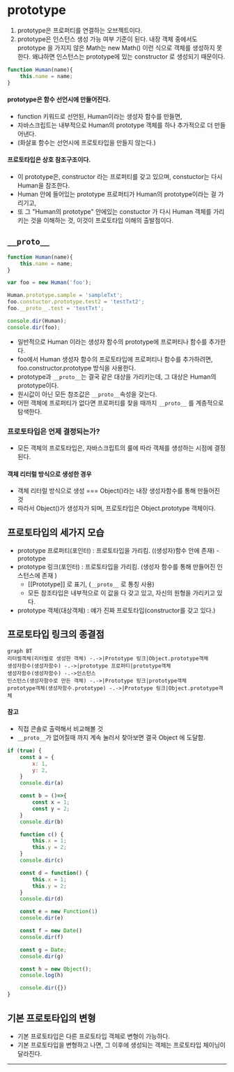 # prototype

1. prototype은 프로퍼티를 연결하는 오브젝트이다. 
2. prototype은 인스턴스 생성 가능 여부 기준이 된다. 
   내장 객체 중에서도 prototype 을 가지지 않은 Math는 new Math() 이런 식으로 객체를 생성하지 못한다. 
   왜냐하면 인스턴스는 prototype에 있는 constructor 로 생성되기 때문이다. 





```javascript
function Human(name){
    this.name = name;
}
```



#### prototype은 함수 선언시에 만들어진다. 

- function 키워드로 선언된, Human이라는 생성자 함수를 만들면, 
- 자바스크립트는 내부적으로 Human의 prototype 객체를 하나 추가적으로 더 만들어낸다. 
- (화살표 함수는 선언시에 프로토타입을 만들지 않는다.)



#### 프로토타입은 상호 참조구조이다.

- 이 prototype은,  constructor 라는 프로퍼티를 갖고 있으며, constuctor는 다시 Human을 참조한다. 
- Human 안에 들어있는 prototype 프로퍼티가 Human의 prototype이라는 걸 가리기고, 
- 또 그 "Human의 prototype" 안에있는 constuctor 가 다시 Human 객체를 가리키는 것을 이해하는 것, 이것이 프로토타입 이해의 출발점이다. 



## `__proto__`

```javascript
function Human(name){
    this.name = name;
}

var foo = new Human('foo');

Human.prototype.sample = 'sampleTxt';
foo.constuctor.prototype.test2 = 'testTxt2';
foo.__proto__.test = 'testTxt';

console.dir(Human);
console.dir(foo);
```

- 일반적으로 Human 이라는 생성자 함수의 prototype에 프로퍼티나 함수를 추가한다. 
- foo에서 Human 생성자 함수의 프로토타입에 프로퍼티나 함수를 추가하려면, foo.constructor.prototype 방식을 사용한다.
- prototype과 `__proto__`는 결국 같은 대상을 가리키는데, 그 대상은 Human의 prototype이다.
- 원시값이 아닌 모든 참조값은 `__proto__`속성을 갖는다.
- 어떤 객체에 프로퍼티가 없다면 프로퍼티를 찾을 때까지  `__proto__` 를 계층적으로 탐색한다.



### 프로토타입은 언제 결정되는가?

- 모든 객체의 프로토타입은, 자바스크립트의 룰에 따라 객체를 생성하는 시점에 결정된다. 



#### 객체 리터럴 방식으로 생성한 경우 

- 객체 리터럴 방식으로 생성 === Object()라는 내장 생성자함수를 통해 만들어진 것
- 따라서  Object()가 생성자가 되며, 프로토타입은 Object.prototype 객체이다. 



## 프로토타입의 세가지 모습

- prototype 프로퍼티(포인터) :  프로토타입을 가리킴. ((생성자)함수 안에 존재) - prototype
- prototype 링크(포인터) : 프로토타입을 가리킴. (생성자 함수를 통해 만들어진 인스턴스에 존재 ) 
  - [[Prototype]] 로 표기, (`__proto__` 로 통칭 사용)
  - 모든 참조타입은 내부적으로 이 값을 다 갖고 있고, 자신의 원형을 가리키고 있다.
- prototype 객체(대상객체) : 얘가 진짜 프로토타입(constructor를 갖고 있다.)



## 프로토타입 링크의 종결점

```mermaid
graph BT
리터럴객체(리터럴로 생성한 객체) -.->|Prototype 링크|Object.prototype객체
생성자함수(생성자함수) -.->|prototype 프로퍼티|prototype객체
생성자함수(생성자함수) -.->인스턴스
인스턴스(생성자함수로 만든 객체) -.->|Prototype 링크|prototype객체
prototype객체(생성자함수.prototype) -.->|Prototype 링크|Object.prototype객체
```



#### 참고 

- 직접 콘솔로 출력해서 비교해볼 것
- `__proto__`가 없어질때 까지 계속 눌러서 찾아보면 결국 Object 에 도달함.

```javascript
if (true) {
    const a = {
        x: 1,
        y: 2,
    }
    console.dir(a)

    const b = ()=>{
        const x = 1;
        const y = 2;
    }
    console.dir(b)

    function c() {
        this.x = 1;
        this.y = 2;
    }
    console.dir(c)

    const d = function() {
        this.x = 1;
        this.y = 2;
    }
    console.dir(d)

    const e = new Function(1)
    console.dir(e)

    const f = new Date()
    console.dir(f)

    const g = Date;
    console.dir(g)

    const h = new Object();
    console.log(h)

    console.dir({})
}
```





## 기본 프로토타입의 변형

- 기본 프로토타입은 다른 프로토타입 객체로 변형이 가능하다. 
- 기본 프로토타입을 변형하고 나면, 그 이후에 생성되는 객체는 프로토타입 체이닝이 달라진다. 



---




